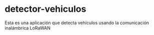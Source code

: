 # detector-vehiculos
Esta es una aplicación que detecta vehículos usando la comunicación inalámbrica LoRaWAN

